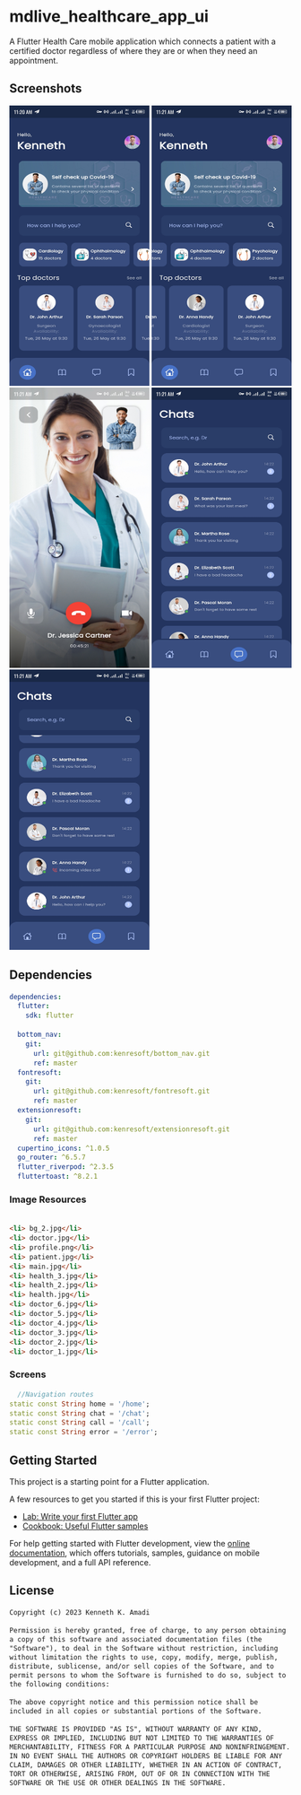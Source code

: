 # mdlive_healthcare_app_ui

A Flutter Health Care mobile application which connects a patient with a certified doctor regardless of where they are or when they need an appointment.

## Screenshots

<img  src="screenshots/Screenshot_20230420-112053.jpg" width="250" height="500" title="Home Page 1" alt="Screenshot 1"/>
<img  src="screenshots/Screenshot_20230420-112116.jpg" width="250" height="500" title="Home Page 2" alt="Screenshot 2"/>
<img  src="screenshots/Screenshot_20230420-112138.jpg" width="250" height="500" title="Call Page" alt="Screenshot 3"/>
<img  src="screenshots/Screenshot_20230420-112151.jpg" width="250" height="500" title="Chat Page 1" alt="Screenshot 4"/>
<img  src="screenshots/Screenshot_20230420-112157.jpg" width="250" height="500" title="Chat Page 2" alt="Screenshot 5"/>

## Dependencies

```yaml
dependencies:
  flutter:
    sdk: flutter

  bottom_nav:
    git:
      url: git@github.com:kenresoft/bottom_nav.git
      ref: master
  fontresoft:
    git:
      url: git@github.com:kenresoft/fontresoft.git
      ref: master
  extensionresoft:
    git:
      url: git@github.com:kenresoft/extensionresoft.git
      ref: master
  cupertino_icons: ^1.0.5
  go_router: ^6.5.7
  flutter_riverpod: ^2.3.5
  fluttertoast: ^8.2.1

```

### Image Resources

```html

<li> bg_2.jpg</li>
<li> doctor.jpg</li>
<li> profile.png</li>
<li> patient.jpg</li>
<li> main.jpg</li>
<li> health_3.jpg</li>
<li> health_2.jpg</li>
<li> health.jpg</li>
<li> doctor_6.jpg</li>
<li> doctor_5.jpg</li>
<li> doctor_4.jpg</li>
<li> doctor_3.jpg</li>
<li> doctor_2.jpg</li>
<li> doctor_1.jpg</li>
```

### Screens

```dart
  //Navigation routes
static const String home = '/home';
static const String chat = '/chat';
static const String call = '/call';
static const String error = '/error';
```

## Getting Started

This project is a starting point for a Flutter application.

A few resources to get you started if this is your first Flutter project:

- [Lab: Write your first Flutter app](https://docs.flutter.dev/get-started/codelab)
- [Cookbook: Useful Flutter samples](https://docs.flutter.dev/cookbook)

For help getting started with Flutter development, view the
[online documentation](https://docs.flutter.dev/), which offers tutorials,
samples, guidance on mobile development, and a full API reference.

## License

```text
Copyright (c) 2023 Kenneth K. Amadi

Permission is hereby granted, free of charge, to any person obtaining a copy of this software and associated documentation files (the "Software"), to deal in the Software without restriction, including without limitation the rights to use, copy, modify, merge, publish, distribute, sublicense, and/or sell copies of the Software, and to permit persons to whom the Software is furnished to do so, subject to the following conditions:

The above copyright notice and this permission notice shall be included in all copies or substantial portions of the Software.

THE SOFTWARE IS PROVIDED "AS IS", WITHOUT WARRANTY OF ANY KIND, EXPRESS OR IMPLIED, INCLUDING BUT NOT LIMITED TO THE WARRANTIES OF MERCHANTABILITY, FITNESS FOR A PARTICULAR PURPOSE AND NONINFRINGEMENT. IN NO EVENT SHALL THE AUTHORS OR COPYRIGHT HOLDERS BE LIABLE FOR ANY CLAIM, DAMAGES OR OTHER LIABILITY, WHETHER IN AN ACTION OF CONTRACT, TORT OR OTHERWISE, ARISING FROM, OUT OF OR IN CONNECTION WITH THE SOFTWARE OR THE USE OR OTHER DEALINGS IN THE SOFTWARE.
```